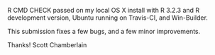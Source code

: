 R CMD CHECK passed on my local OS X install with R 3.2.3 and
R development version, Ubuntu running on Travis-CI, and Win-Builder.

This submission fixes a few bugs, and a few minor improvements.

Thanks!
Scott Chamberlain
